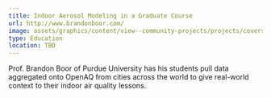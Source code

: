 ```yaml
---
title: Indoor Aerosol Modeling in a Graduate Course
url: http://www.brandonboor.com/
image: assets/graphics/content/view--community-projects/projects/covers/boor.jpg
type: Education
location: TBD
---
```


Prof. Brandon Boor of Purdue University has his students pull data aggregated onto OpenAQ from cities across the world to give real-world context to their indoor air quality lessons.
